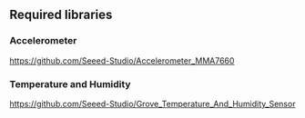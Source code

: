 ## Required libraries

### Accelerometer
https://github.com/Seeed-Studio/Accelerometer_MMA7660

### Temperature and Humidity
https://github.com/Seeed-Studio/Grove_Temperature_And_Humidity_Sensor